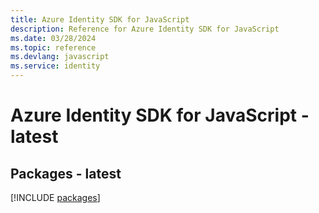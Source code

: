 ```yaml
---
title: Azure Identity SDK for JavaScript
description: Reference for Azure Identity SDK for JavaScript
ms.date: 03/28/2024
ms.topic: reference
ms.devlang: javascript
ms.service: identity
---
```

# Azure Identity SDK for JavaScript - latest
## Packages - latest
[!INCLUDE [packages](identity-index.md)]